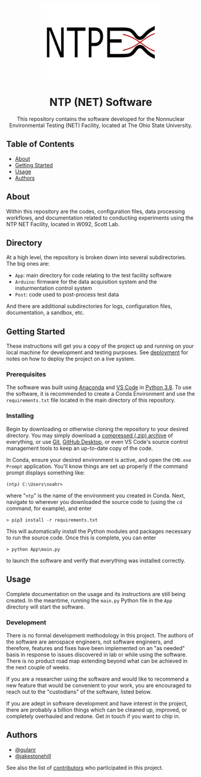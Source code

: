 <p align="center">
  <a href="" rel="noopener">
 <img height=200px src="_media/logo.png?raw=true" alt="Project logo"></a>
</p>

<h1 align="center">NTP (NET) Software</h3>

<p align="center">This repository contains the software developed for the Nonnuclear Environmental Testing (NET) Facility, located at The Ohio State University.
    <br> 
</p>

## Table of Contents
- [About](#about)
- [Getting Started](#getting_started)
- [Usage](#usage)
- [Authors](#authors)

## About <a name = "about"></a>
Within this repository are the codes, configuration files, data processing workflows, and documentation related to conducting experiments using the NTP NET Facility, located in W092, Scott Lab.

## Directory
At a high level, the repository is broken down into several subdirectories. The big ones are:
- `App`: main directory for code relating to the test facility software
- `Arduino`: firmware for the data acquisition system and the insturmentation control system
- `Post`: code used to post-process test data

And there are additional subdirectories for logs, configuration files, documentation, a sandbox, etc.

## Getting Started <a name = "getting_started"></a>
These instructions will get you a copy of the project up and running on your local machine for development and testing purposes. See [deployment](#deployment) for notes on how to deploy the project on a live system.

### Prerequisites
The software was built using [Anaconda](https://www.anaconda.com/) and [VS Code](https://code.visualstudio.com/) in [Python 3.8](https://www.python.org/downloads/release/python-380/). To use the software, it is recommended to create a Conda Environment and use the `requirements.txt` file located in the main directory of this repository.

### Installing
Begin by downloading or otherwise cloning the repository to your desired directory. You may simply download a [compressed (.zip) archive](https://github.com/gulanr/ntp/archive/refs/heads/main.zip) of everything, or use [Git](https://git-scm.com/), [GitHub Desktop](https://desktop.github.com/), or even VS Code's source control management tools to keep an up-to-date copy of the code.

In Conda, ensure your desired environment is active, and open the `CMD.exe Prompt` application. You'll know things are set up properly if the command prompt displays something like:

```
(ntp) C:\Users\noahr>
```

where "`ntp`" is the name of the environment you created in Conda. Next, navigate to wherever you downloaded the source code to (using the `cd` command, for example), and enter
```
> pip3 install -r requirements.txt
```

This will automatically install the Python modules and packages necessary to run the source code. Once this is complete, you can enter
```
> python App\main.py
```
to launch the software and verify that everything was installed correctly.

## Usage <a name="usage"></a>
Complete documentation on the usage and its instructions are still being created. In the meantime, running the `main.py` Python file in the `App` directory will start the software.

### Development
There is no formal development methodology in this project. The authors of the software are aerospace engineers, not software engineers, and therefore, features and fixes have been implemented on an "as needed" basis in response to issues discovered in lab or while using the software. There is no product road map extending beyond what can be achieved in the next couple of weeks.

If you are a researcher using the software and would like to recommend a new feature that would be convenient to your work, you are encouraged to reach out to the "custodians" of the software, listed below.

If you are adept in software development and have interest in the project, there are probably a billion things which can be cleaned up, improved, or completely overhauled and redone. Get in touch if you want to chip in.

## Authors <a name = "authors"></a>
- [@gulanr](https://github.com/gulanr)
- [@jakestonehill](https://github.com/jakestonehill)

See also the list of [contributors](https://github.com/gulanr/ntp/contributors) who participated in this project.